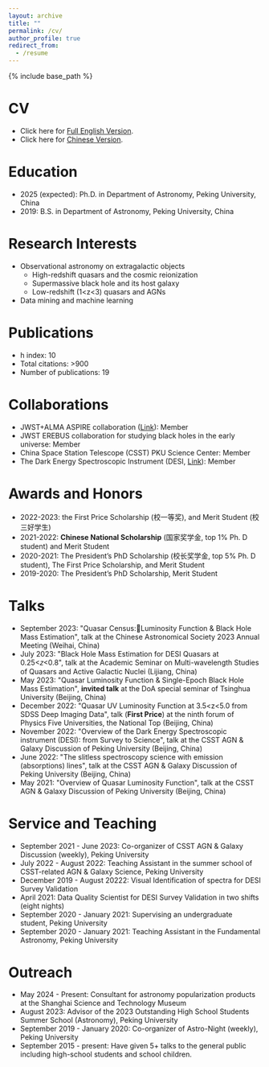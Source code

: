 ```yaml
---
layout: archive
title: ""
permalink: /cv/
author_profile: true
redirect_from:
  - /resume
---
```


{% include base_path %}

CV
=====
* Click here for [Full English Version](../assets/cv_pzw.pdf). 
* Click here for [Chinese Version](../assets/中文CV_for铁一中.pdf).
 
Education
======
* 2025 (expected): Ph.D. in Department of Astronomy, Peking University, China
* 2019: B.S. in Department of Astronomy, Peking University, China

  
Research Interests
======
* Observational astronomy on extragalactic objects
  * High-redshift quasars and the cosmic reionization
  * Supermassive black hole and its host galaxy
  * Low-redshift (1<z<3) quasars and AGNs
* Data mining and machine learning

Publications 
======
 * h index: 10
 * Total citations: >900
 * Number of publications: 19
  
Collaborations
======
* JWST+ALMA ASPIRE collaboration ([Link](https://aspire-quasar.github.io/)): Member
* JWST EREBUS collaboration for studying black holes in the early universe: Member
* China Space Station Telescope (CSST) PKU Science Center: Member
* The Dark Energy Spectroscopic Instrument (DESI, [Link](https://www.desi.lbl.gov/)): Member

Awards and Honors
======
* 2022-2023: the First Price Scholarship (校一等奖), and Merit Student (校三好学生)
* 2021-2022: **Chinese National Scholarship** (国家奖学金, top 1% Ph. D student) and Merit Student
* 2020-2021: The President’s PhD Scholarship (校长奖学金, top 5% Ph. D student), The First Price Scholarship, and Merit Student
* 2019-2020: The President’s PhD Scholarship, Merit Student

Talks
======
* September 2023: "Quasar Census:Luminosity Function & Black Hole Mass Estimation", talk at the Chinese Astronomical Society 2023 Annual Meeting (Weihai, China)
* July 2023: "Black Hole Mass Estimation for DESI Quasars at 0.25<𝑧<0.8", talk at the Academic Seminar on Multi-wavelength Studies of Quasars and Active Galactic Nuclei (Lijiang, China)
* May 2023: "Quasar Luminosity Function & Single-Epoch Black Hole Mass Estimation", **invited talk** at the DoA special seminar of Tsinghua University (Beijing, China)
* December 2022: "Quasar UV Luminosity Function at 3.5<z<5.0 from SDSS Deep Imaging Data", talk (**First Price**) at the ninth forum of Physics Five Universities, the National Top  (Beijing, China)
* November 2022: "Overview of the Dark Energy Spectroscopic instrument (DESI): from Survey to Science", talk at the CSST AGN & Galaxy Discussion of Peking University (Beijing, China)
* June 2022: "The slitless spectroscopy science with emission (absorptions) lines", talk at the CSST AGN & Galaxy Discussion of Peking University (Beijing, China)
* May 2021: "Overview of Quasar Luminosity Function", talk at the CSST AGN & Galaxy Discussion of Peking University (Beijing, China)
 
Service and Teaching
======
* September 2021 - June 2023: Co-organizer of CSST AGN & Galaxy Discussion (weekly), Peking University
* July 2022 - August 2022: Teaching Assistant in the summer school of CSST-related AGN & Galaxy Science, Peking University
* December 2019 - August 20222: Visual Identification of spectra for DESI Survey Validation
* April 2021: Data Quality Scientist for DESI Survey Validation in two shifts (eight nights)
* September 2020 - January 2021: Supervising an undergraduate student, Peking University
* September 2020 - January 2021: Teaching Assistant in the Fundamental Astronomy, Peking University


Outreach
======
* May 2024 - Present: Consultant for astronomy popularization products at the Shanghai Science and Technology Museum
* August 2023: Advisor of the 2023 Outstanding High School Students Summer School (Astronomy), Peking University
* September 2019 - January 2020: Co-organizer of Astro-Night (weekly), Peking University
* September 2015 - present: Have given 5+ talks to the general public including high-school students and school children.

